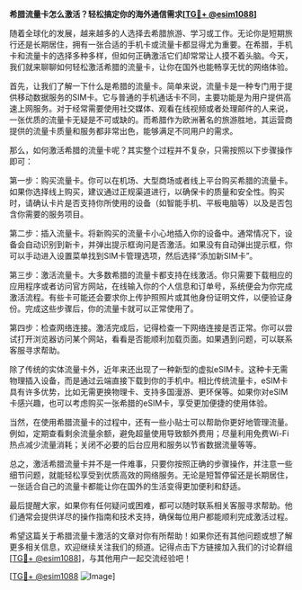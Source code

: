 **希腊流量卡怎么激活？轻松搞定你的海外通信需求[[TG💪+ @esim1088](https://t.me/s/esim1088)]**

随着全球化的发展，越来越多的人选择去希腊旅游、学习或工作。无论你是短期旅行还是长期居住，拥有一张合适的手机卡或流量卡都显得尤为重要。在希腊，手机卡和流量卡的选择多种多样，但如何正确激活它们却常常让人摸不着头脑。今天，我们就来聊聊如何轻松激活希腊的流量卡，让你在国外也能畅享无忧的网络体验。

首先，让我们了解一下什么是希腊的流量卡。简单来说，流量卡是一种专门用于提供移动数据服务的SIM卡。它与普通的手机通话卡不同，主要功能是为用户提供高速上网服务。对于经常需要使用社交媒体、观看在线视频或者处理邮件的人来说，一张优质的流量卡无疑是不可或缺的。而希腊作为欧洲著名的旅游胜地，其运营商提供的流量卡质量和服务都非常出色，能够满足不同用户的需求。

那么，如何激活希腊的流量卡呢？其实整个过程并不复杂，只需按照以下步骤操作即可：

第一步：购买流量卡。你可以在机场、大型商场或者线上平台购买希腊的流量卡。如果你选择线上购买，建议通过正规渠道进行，以确保卡的质量和安全性。购买时，请确认卡片是否支持你所使用的设备（如智能手机、平板电脑等）以及是否包含你需要的服务项目。

第二步：插入流量卡。将新购买的流量卡小心地插入你的设备中。通常情况下，设备会自动识别到新卡，并弹出提示框询问是否激活。如果没有自动弹出提示框，你可以手动进入设置菜单找到SIM卡管理选项，然后选择“添加新SIM卡”。

第三步：激活流量卡。大多数希腊的流量卡都支持在线激活。你只需要下载相应的应用程序或者访问官方网站，在线输入你的个人信息和订单号，系统便会为你完成激活流程。有些卡可能还会要求你上传护照照片或其他身份证明文件，以便验证身份。完成这些步骤后，你的流量卡就可以正常使用了。

第四步：检查网络连接。激活完成后，记得检查一下网络连接是否正常。你可以尝试打开浏览器访问某个网站，看看是否能顺利加载页面。如果遇到问题，可以联系客服寻求帮助。

除了传统的实体流量卡外，近年来还出现了一种新型的虚拟eSIM卡。这种卡无需物理插入设备，而是通过云端直接下载到你的手机中。相比传统流量卡，eSIM卡具有许多优势，比如无需更换物理卡、支持多国漫游、更环保等。如果你对eSIM卡感兴趣，也可以考虑购买一张希腊的eSIM卡，享受更加便捷的使用体验。

当然，在使用希腊流量卡的过程中，还有一些小贴士可以帮助你更好地管理流量。例如，定期查看剩余流量余额，避免超量使用导致额外费用；尽量利用免费Wi-Fi热点减少流量消耗；关闭不必要的后台应用和服务以节省数据流量等等。

总之，激活希腊流量卡并不是一件难事，只要你按照正确的步骤操作，并注意一些细节问题，就能轻松享受到优质高效的网络服务。无论是短暂停留还是长期居住，一张适合自己的流量卡都能让你在国外的生活变得更加便利和舒适。

最后提醒大家，如果你有任何疑问或困难，都可以随时联系相关客服寻求帮助。他们通常会提供详尽的操作指南和技术支持，确保每位用户都能顺利完成激活过程。

希望这篇关于希腊流量卡激活的文章对你有所帮助！如果你还有其他问题或想了解更多相关信息，欢迎继续关注我们的频道。记得点击下方链接加入我们的讨论群组[[TG💪+ @esim1088](https://t.me/s/esim1088)]，与其他用户一起交流经验吧！

[[TG💪+ @esim1088](https://t.me/s/esim1088) ![Image](https://i.postimg.cc/4NQfJmqS/Snipaste-2025-05-13-00-14-12.png)]